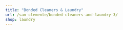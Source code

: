 ```yaml
---
title: "Bonded Cleaners & Laundry"
url: /san-clemente/bonded-cleaners-and-laundry-3/
shop: laundry
---
```

